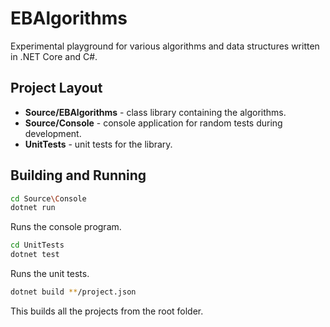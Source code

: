 # EBAlgorithms

Experimental playground for various algorithms and data structures written in .NET Core and C#.

## Project Layout

- **Source/EBAlgorithms** - class library containing the algorithms.
- **Source/Console** - console application for random tests during development.
- **UnitTests** - unit tests for the library.

## Building and Running

```Bash
cd Source\Console
dotnet run
```

Runs the console program.

```Bash
cd UnitTests
dotnet test
```

Runs the unit tests.

```Bash
dotnet build **/project.json
```

This builds all the projects from the root folder.
